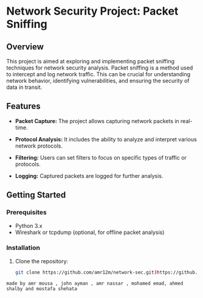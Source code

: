# Network Security Project: Packet Sniffing

## Overview
This project is aimed at exploring and implementing packet sniffing techniques for network security analysis. Packet sniffing is a method used to intercept and log network traffic. This can be crucial for understanding network behavior, identifying vulnerabilities, and ensuring the security of data in transit.

## Features

- **Packet Capture:** The project allows capturing network packets in real-time.
  
- **Protocol Analysis:** It includes the ability to analyze and interpret various network protocols.

- **Filtering:** Users can set filters to focus on specific types of traffic or protocols.

- **Logging:** Captured packets are logged for further analysis.

## Getting Started

### Prerequisites
- Python 3.x
- Wireshark or tcpdump (optional, for offline packet analysis)

### Installation
1. Clone the repository:
   ```bash
   git clone https://github.com/amr12m/network-sec.git)https://github.com/amr12m/network-sec.git
```
made by amr mousa , john ayman , amr nassar , mohamed emad, ahmed shalby and mostafa shehata
